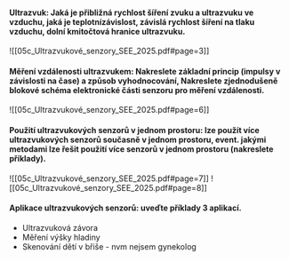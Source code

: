 #### Ultrazvuk: Jaká je přibližná rychlost šíření zvuku a ultrazvuku ve vzduchu, jaká je teplotnízávislost, závislá rychlost šíření na tlaku vzduchu, dolní kmitočtová hranice ultrazvuku.
![[05c_Ultrazvukové_senzory_SEE_2025.pdf#page=3]]
#### Měření vzdálenosti ultrazvukem: Nakreslete základní princip (impulsy v závislosti na čase) a způsob vyhodnocování, Nakreslete zjednodušeně blokové schéma elektronické části senzoru pro měření vzdálenosti.
![[05c_Ultrazvukové_senzory_SEE_2025.pdf#page=6]]
#### Použití ultrazvukových senzorů v jednom prostoru: lze použít více ultrazvukových senzorů současně v jednom prostoru, event. jakými metodami lze řešit použití více senzorů v jednom prostoru (nakreslete příklady).
![[05c_Ultrazvukové_senzory_SEE_2025.pdf#page=7]]
![[05c_Ultrazvukové_senzory_SEE_2025.pdf#page=8]]

#### Aplikace ultrazvukových senzorů: uveďte příklady 3 aplikací.
- Ultrazvuková závora
- Měření výšky hladiny
- Skenování dětí v břiše - nvm nejsem gynekolog